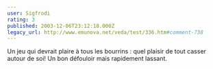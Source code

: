 ```yaml
---
user: Sigfrodi
rating: 3
published: 2003-12-06T23:12:18.000Z
legacy_url: http://www.emunova.net/veda/test/336.htm#comment-738
---
```

Un jeu qui devrait plaire à tous les bourrins : quel plaisir de tout casser autour de soi! Un bon défouloir mais rapidement lassant.